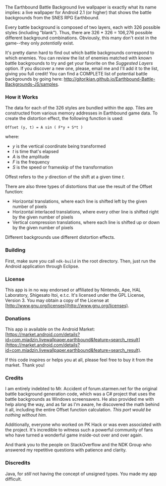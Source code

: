 The Earthbound Battle Background live wallpaper is exactly what its name implies: a live wallpaper for Android 2.1 (or higher) that shows the battle backgrounds from the SNES RPG Earthbound.

Every battle background is composed of two layers, each with 326 possible styles (including "blank"). Thus, there are 326 * 326 = 106,276 possible different background combinations. Obviously, this many don't exist in the game--they only _potentially_ exist.

It's pretty damn hard to find out which battle backgrounds correspond to which enemies. You can review the list of enemies matched with known battle backgrounds to try and get your favorite on the *Suggested Layers* option. If you discover a new one, please, email me and I'll add it to the list, giving you full credit! You can find a COMPLETE list of potential battle backgrounds by going here: http://gjtorikian.github.io/Earthbound-Battle-Backgrounds-JS/samples.

### How it Works

The data for each of the 326 styles are bundled within the app. Tiles are constructed from various memory addresses in Earthbound game data. To create the distortion effect, the following function is used:

    Offset (y, t) = A sin ( F*y + S*t )

where:

*  _y_ is the vertical coordinate being transformed
*  _t_ is time that's elapsed
*  _A_ is the amplitude
*  _F_ is the frequency
*  _S_ is the speed or frameskip of the transformation

Offest refers to the _y_ direction of the shift at a given time _t_.

There are also three types of distortions that use the result of the Offset function:

*  Horizontal translations, where each line is shifted left by the given number of pixels
*  Horizontal interlaced translations, where every other line is shifted right by the given number of pixels
*  Vertical compression translations, where each line is shifted up or down by the given number of pixels

Different backgrounds use different distortion effects.

### Building

First, make sure you call `ndk-build` in the root directory. Then, just run the Android application through Eclipse.

### License

This app is in no way endorsed or affiliated by Nintendo, Ape, HAL Laboratory, Shigesato Itoi, e.t.c. It's licensed under the GPL License, Version 3. You may obtain a copy of the License at [http://www.gnu.org/licenses](http://www.gnu.org/licenses).

### Donations

This app _is_ available on the Android Market: [https://market.android.com/details?id=com.miadzin.livewallpaper.earthbound&feature=search_result](https://market.android.com/details?id=com.miadzin.livewallpaper.earthbound&feature=search_result).

If this code inspires or helps you at all, please feel free to buy it from the market. Thank you!

### Credits

I am entirely indebted to Mr. Accident of forum.starmen.net for the original battle background generation code, which was a C# project that uses the battle backgrounds as Windows screensavers. He also provided me with help along the way, and as far as I'm aware, he discovered the math behind it all, including the entire Offset function calculation. *This port would be nothing without him.*

Additionally, everyone who worked on PK Hack or was even associated with the project. It's incredible to witness such a powerful community of fans who have turned a wonderful game inside-out over and over again.

And thank you to the people on StackOverflow and the NDK Group who answered my repetitive questions with patience and clarity.

### Discredits

Java, for _still_ not having the concept of unsigned types. You made my app difficult.
